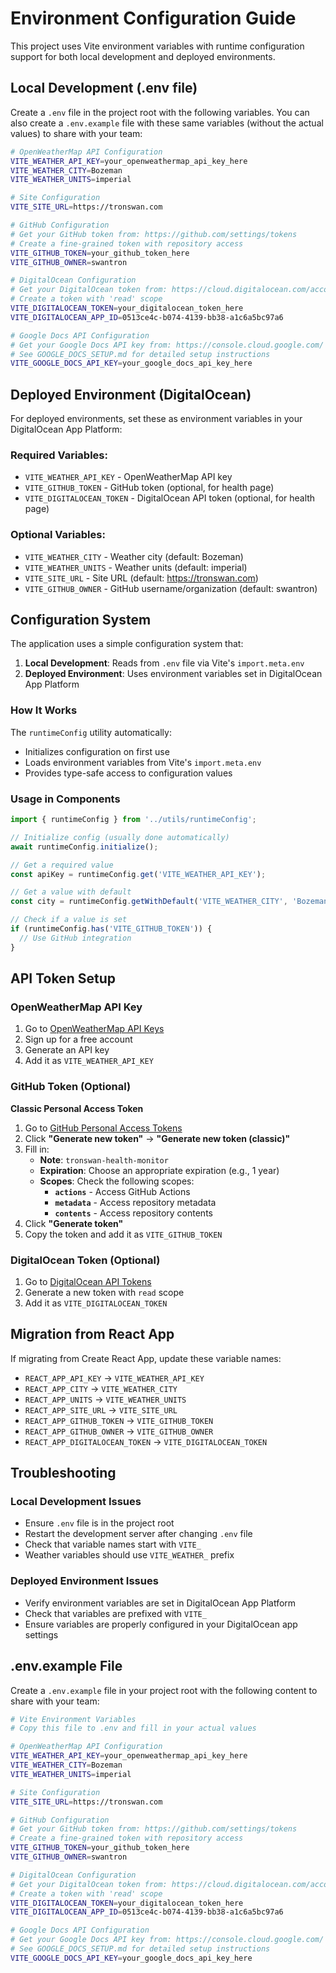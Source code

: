 # Environment Configuration Guide

This project uses Vite environment variables with runtime configuration support for both local development and deployed environments.

## Local Development (.env file)

Create a `.env` file in the project root with the following variables. You can also create a `.env.example` file with these same variables (without the actual values) to share with your team:

```bash
# OpenWeatherMap API Configuration
VITE_WEATHER_API_KEY=your_openweathermap_api_key_here
VITE_WEATHER_CITY=Bozeman
VITE_WEATHER_UNITS=imperial

# Site Configuration
VITE_SITE_URL=https://tronswan.com

# GitHub Configuration
# Get your GitHub token from: https://github.com/settings/tokens
# Create a fine-grained token with repository access
VITE_GITHUB_TOKEN=your_github_token_here
VITE_GITHUB_OWNER=swantron

# DigitalOcean Configuration
# Get your DigitalOcean token from: https://cloud.digitalocean.com/account/api/tokens
# Create a token with 'read' scope
VITE_DIGITALOCEAN_TOKEN=your_digitalocean_token_here
VITE_DIGITALOCEAN_APP_ID=0513ce4c-b074-4139-bb38-a1c6a5bc97a6

# Google Docs API Configuration
# Get your Google Docs API key from: https://console.cloud.google.com/
# See GOOGLE_DOCS_SETUP.md for detailed setup instructions
VITE_GOOGLE_DOCS_API_KEY=your_google_docs_api_key_here
```

## Deployed Environment (DigitalOcean)

For deployed environments, set these as environment variables in your DigitalOcean App Platform:

### Required Variables:
- `VITE_WEATHER_API_KEY` - OpenWeatherMap API key
- `VITE_GITHUB_TOKEN` - GitHub token (optional, for health page)
- `VITE_DIGITALOCEAN_TOKEN` - DigitalOcean API token (optional, for health page)

### Optional Variables:
- `VITE_WEATHER_CITY` - Weather city (default: Bozeman)
- `VITE_WEATHER_UNITS` - Weather units (default: imperial)
- `VITE_SITE_URL` - Site URL (default: https://tronswan.com)
- `VITE_GITHUB_OWNER` - GitHub username/organization (default: swantron)

## Configuration System

The application uses a simple configuration system that:

1. **Local Development**: Reads from `.env` file via Vite's `import.meta.env`
2. **Deployed Environment**: Uses environment variables set in DigitalOcean App Platform

### How It Works

The `runtimeConfig` utility automatically:
- Initializes configuration on first use
- Loads environment variables from Vite's `import.meta.env`
- Provides type-safe access to configuration values

### Usage in Components

```typescript
import { runtimeConfig } from '../utils/runtimeConfig';

// Initialize config (usually done automatically)
await runtimeConfig.initialize();

// Get a required value
const apiKey = runtimeConfig.get('VITE_WEATHER_API_KEY');

// Get a value with default
const city = runtimeConfig.getWithDefault('VITE_WEATHER_CITY', 'Bozeman');

// Check if a value is set
if (runtimeConfig.has('VITE_GITHUB_TOKEN')) {
  // Use GitHub integration
}
```

## API Token Setup

### OpenWeatherMap API Key
1. Go to [OpenWeatherMap API Keys](https://openweathermap.org/api_keys)
2. Sign up for a free account
3. Generate an API key
4. Add it as `VITE_WEATHER_API_KEY`

### GitHub Token (Optional)
**Classic Personal Access Token**
1. Go to [GitHub Personal Access Tokens](https://github.com/settings/tokens)
2. Click **"Generate new token"** → **"Generate new token (classic)"**
3. Fill in:
   - **Note**: `tronswan-health-monitor`
   - **Expiration**: Choose an appropriate expiration (e.g., 1 year)
   - **Scopes**: Check the following scopes:
     - **`actions`** - Access GitHub Actions
     - **`metadata`** - Access repository metadata
     - **`contents`** - Access repository contents
4. Click **"Generate token"**
5. Copy the token and add it as `VITE_GITHUB_TOKEN`

### DigitalOcean Token (Optional)
1. Go to [DigitalOcean API Tokens](https://cloud.digitalocean.com/account/api/tokens)
2. Generate a new token with `read` scope
3. Add it as `VITE_DIGITALOCEAN_TOKEN`

## Migration from React App

If migrating from Create React App, update these variable names:
- `REACT_APP_API_KEY` → `VITE_WEATHER_API_KEY`
- `REACT_APP_CITY` → `VITE_WEATHER_CITY`
- `REACT_APP_UNITS` → `VITE_WEATHER_UNITS`
- `REACT_APP_SITE_URL` → `VITE_SITE_URL`
- `REACT_APP_GITHUB_TOKEN` → `VITE_GITHUB_TOKEN`
- `REACT_APP_GITHUB_OWNER` → `VITE_GITHUB_OWNER`
- `REACT_APP_DIGITALOCEAN_TOKEN` → `VITE_DIGITALOCEAN_TOKEN`

## Troubleshooting

### Local Development Issues
- Ensure `.env` file is in the project root
- Restart the development server after changing `.env` file
- Check that variable names start with `VITE_`
- Weather variables should use `VITE_WEATHER_` prefix

### Deployed Environment Issues
- Verify environment variables are set in DigitalOcean App Platform
- Check that variables are prefixed with `VITE_`
- Ensure variables are properly configured in your DigitalOcean app settings

## .env.example File

Create a `.env.example` file in your project root with the following content to share with your team:

```bash
# Vite Environment Variables
# Copy this file to .env and fill in your actual values

# OpenWeatherMap API Configuration
VITE_WEATHER_API_KEY=your_openweathermap_api_key_here
VITE_WEATHER_CITY=Bozeman
VITE_WEATHER_UNITS=imperial

# Site Configuration
VITE_SITE_URL=https://tronswan.com

# GitHub Configuration
# Get your GitHub token from: https://github.com/settings/tokens
# Create a fine-grained token with repository access
VITE_GITHUB_TOKEN=your_github_token_here
VITE_GITHUB_OWNER=swantron

# DigitalOcean Configuration
# Get your DigitalOcean token from: https://cloud.digitalocean.com/account/api/tokens
# Create a token with 'read' scope
VITE_DIGITALOCEAN_TOKEN=your_digitalocean_token_here
VITE_DIGITALOCEAN_APP_ID=0513ce4c-b074-4139-bb38-a1c6a5bc97a6

# Google Docs API Configuration
# Get your Google Docs API key from: https://console.cloud.google.com/
# See GOOGLE_DOCS_SETUP.md for detailed setup instructions
VITE_GOOGLE_DOCS_API_KEY=your_google_docs_api_key_here
```